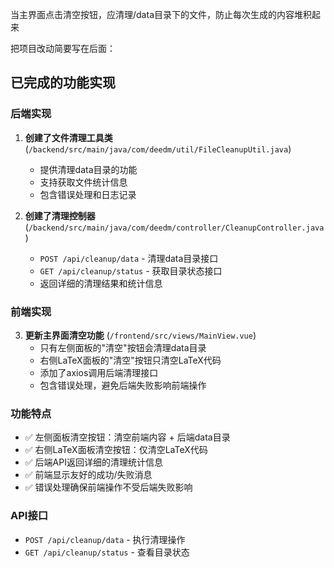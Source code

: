 当主界面点击清空按钮，应清理/data目录下的文件，防止每次生成的内容堆积起来

把项目改动简要写在后面：

## 已完成的功能实现

### 后端实现
1. **创建了文件清理工具类** (`/backend/src/main/java/com/deedm/util/FileCleanupUtil.java`)
   - 提供清理data目录的功能
   - 支持获取文件统计信息
   - 包含错误处理和日志记录

2. **创建了清理控制器** (`/backend/src/main/java/com/deedm/controller/CleanupController.java`)
   - `POST /api/cleanup/data` - 清理data目录接口
   - `GET /api/cleanup/status` - 获取目录状态接口
   - 返回详细的清理结果和统计信息

### 前端实现
3. **更新主界面清空功能** (`/frontend/src/views/MainView.vue`)
   - 只有左侧面板的"清空"按钮会清理data目录
   - 右侧LaTeX面板的"清空"按钮只清空LaTeX代码
   - 添加了axios调用后端清理接口
   - 包含错误处理，避免后端失败影响前端操作

### 功能特点
- ✅ 左侧面板清空按钮：清空前端内容 + 后端data目录
- ✅ 右侧LaTeX面板清空按钮：仅清空LaTeX代码
- ✅ 后端API返回详细的清理统计信息
- ✅ 前端显示友好的成功/失败消息
- ✅ 错误处理确保前端操作不受后端失败影响

### API接口
- `POST /api/cleanup/data` - 执行清理操作
- `GET /api/cleanup/status` - 查看目录状态